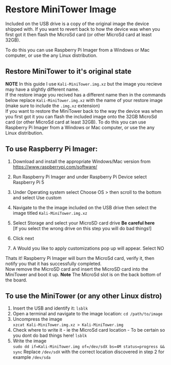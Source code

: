

# Restore MiniTower Image  

Included on the USB drive is a copy of the original image the device shipped with.   If you want to revert back to how the device was when you first got it then flash the MicroSd card (or other MicroSd card at least 32GB).

To do this you can use Raspberry Pi Imager from a Windows or Mac computer, or use the any Linux distribution.  

## Restore MiniTower to it's original state

**NOTE** In this guide I use `Kali-MiniTower.img.xz` but the image you recieve may have a slightly different name.    
If the restore image you recived has a different name then in the commands below replace `Kali-MiniTower.img.xz` with the name of your restore image (make sure to include the `.img.xz` extension)   
If you want to restore the MiniTower back to the way the device was when you first got it you can flash the included image onto the 32GB MicroSd card (or other MicroSd card at least 32GB).
To do this you can use Raspberry Pi Imager from a Windows or Mac computer, or use the any Linux distribution.  

## To use Raspberry Pi Imager:  

1. Download and install the appropriate Windows/Mac version from  
https://www.raspberrypi.com/software/  

2. Run Raspberry Pi Imager and under Raspberry Pi Device select Raspberry Pi 5  
3. Under Operating system select Choose OS > then scroll to the bottom and select Use custom  
4. Navigate to the the image included on the USB drive then select the image titled `Kali-MiniTower.img.xz`  
5. Select Storage and select your MicroSD card drive **Be careful here**  
	[If you select the wrong drive on this step you will do bad things!]
6. Click next
7. A Would you like to apply customizations pop up will appear.  Select NO

Thats it!  Raspberry Pi Imager will burn the MicroSd card, verify it, then notify you that it has successfully completed.  
Now remove the MicroSD card and insert the MicroSD card into the MiniTower and boot it up.  **Note** The MicroSd slot is on the back bottom of the board.


## To use the MiniTower (or any other Linux distro)  

1. Insert the USB and identify it: `lsblk`
2. Open a terminal and navigate to the image location: `cd /path/to/image`
3. Uncompress the image  
`xzcat Kali-MiniTower.img.xz > Kali-MiniTower.img`  
4. Check where to write it - ie the MicroSd card location - To be certain so you dont do bad things here!
`lsblk`
5. Write the image  
`sudo dd if=Kali-MiniTower.img of=/dev/sdX bs=4M status=progress && sync`
	Replace `/dev/sdX` with the correct location discovered in step 2 for example `/dev/sda`



